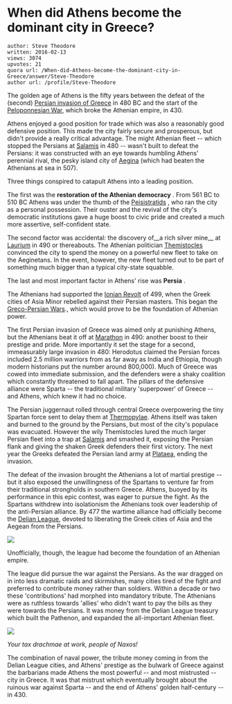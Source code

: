 # When did Athens become the dominant city in Greece?

	author: Steve Theodore
	written: 2016-02-13
	views: 3074
	upvotes: 21
	quora url: /When-did-Athens-become-the-dominant-city-in-Greece/answer/Steve-Theodore
	author url: /profile/Steve-Theodore


The golden age of Athens is the fifty years between the defeat of the (second) [Persian invasion of Greece](https://en.wikipedia.org/wiki/Second_Persian_invasion_of_Greece) in 480 BC and the start of the [Peloponnesian War](https://en.wikipedia.org/wiki/Peloponnesian_War), which broke the Athenian empire, in 430. 

Athens enjoyed a good position for trade which was also a reasonably good defensive position. This made the city fairly secure and prosperous, but didn't provide a really critical advantage. The might Athenian fleet -- which stopped the Persians at [Salamis](https://en.wikipedia.org/wiki/Battle_of_Salamis) in 480 -- wasn't built to defeat the Persians: it was constructed with an eye towards humbling Athens' perennial rival, the pesky island city of [Aegina](https://en.wikipedia.org/wiki/Aegina) (which had beaten the Athenians at sea in 507).

Three things conspired to catapult Athens into a leading position. 

The first was the __restoration of the Athenian democracy__ . From 561 BC to 510 BC Athens was under the thumb of the [Peisistratids](https://en.wikipedia.org/wiki/Peisistratos) , who ran the city as a personal possession. Their ouster and the revival of the city's democratic institutions gave a huge boost to civic pride and created a much more assertive, self-confident state.

The second factor was accidental: the discovery of__a rich silver mine__  at [Laurium](https://en.wikipedia.org/wiki/Laurium) in 490 or thereabouts. The Athenian politician [Themistocles](https://en.wikipedia.org/wiki/Themistocles) convinced the city to spend the money on a powerful new fleet to take on the Aeginetans. In the event, however, the new fleet turned out to be part of something much bigger than a typical city-state squabble. 

The last and most important factor in Athens' rise was __Persia__ . 

The Athenians had supported the [Ionian Revolt](https://en.wikipedia.org/wiki/Ionian_Revolt) of 499, when the Greek cities of Asia Minor rebelled against their Persian masters. This began the [Greco-Persian Wars](https://en.wikipedia.org/wiki/Greco-Persian_Wars)., which would prove to be the foundation of Athenian power. 

The first Persian invasion of Greece was aimed only at punishing Athens, but the Athenians beat it off at [Marathon](https://en.wikipedia.org/wiki/Battle_of_Marathon) in 490: another boost to their prestige and pride. More importantly it set the stage for a second, immeasurably large invasion in 480: Herodotus claimed the Persian forces included 2.5 million warriors from as far away as India and Ethiopia, though modern historians put the number around 800,000). Much of Greece was cowed into immediate submission, and the defenders were a shaky coalition which constantly threatened to fall apart. The pillars of the defensive alliance were Sparta -- the traditional military 'superpower' of Greece -- and Athens, which knew it had no choice. 

The Persian juggernaut rolled through central Greece overpowering the tiny Spartan force sent to delay them at [Thermopylae](https://en.wikipedia.org/wiki/Thermopylae). Athens itself was taken and burned to the ground by the Persians, but most of the city's populace was evacuated. However the wily Themistocles lured the much larger Persian fleet into a trap at [Salamis](https://en.wikipedia.org/wiki/Battle_of_Salamis) and smashed it, exposing the Persian flank and giving the shaken Greek defenders their first victory. The next year the Greeks defeated the Persian land army at [Plataea](https://en.wikipedia.org/wiki/Battle_of_Plataea), ending the invasion.

The defeat of the invasion brought the Athenians a lot of martial prestige -- but it also exposed the unwillingness of the Spartans to venture far from their traditional strongholds in southern Greece. Athens, buoyed by its performance in this epic contest, was eager to pursue the fight. As the Spartans withdrew into isolationism the Athenians took over leadership of the anti-Persian alliance. By 477 the wartime alliance had officially become the [Delian League](https://en.wikipedia.org/wiki/Delian_League), devoted to liberating the Greek cities of Asia and the Aegean from the Persians. 

![](https://qph.fs.quoracdn.net/main-qimg-cb304e768d4b07c0a4246a4804445887)

Unofficially, though, the league had become the foundation of an Athenian empire.

The league did pursue the war against the Persians. As the war dragged on in into less dramatic raids and skirmishes, many cities tired of the fight and preferred to contribute money rather than soldiers. Within a decade or two these 'contributions' had morphed into mandatory tribute. The Athenians were as ruthless towards 'allies' who didn't want to pay the bills as they were towards the Persians. It was money from the Delian League treasury which built the Pathenon, and expanded the all-important Athenian fleet.

![](https://qph.fs.quoracdn.net/main-qimg-10c8bd0533e6abe1e48fd959bd83c031)

 _Your tax drachmae at work, people of Naxos!_ 

The combination of naval power, the tribute money coming in from the Delian League cities, and Athens' prestige as the bulwark of Greece against the barbarians made Athens the most powerful -- and most mistrusted -- city in Greece. It was that mistrust which eventually brought about the ruinous war against Sparta -- and the end of Athens' golden half-century -- in 430.

